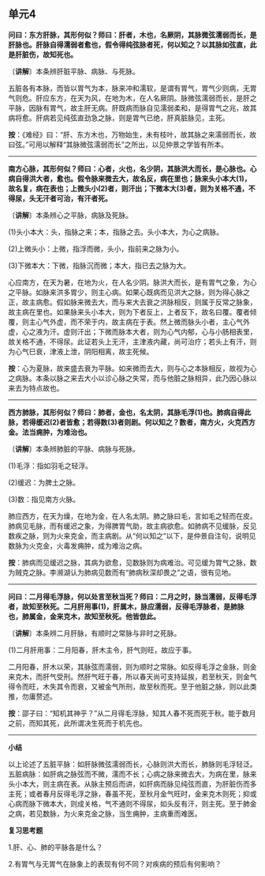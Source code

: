 ## 单元4

**问曰：东方肝脉，其形何似？师曰：肝者，木也，名厥阴，其脉微弦濡弱而长，是肝脉也。肝脉自得濡弱者愈也，假令得纯弦脉者死，何以知之？以其脉如弦直，此是肝脏伤，故知死也。**

〔**讲解**〕本条辨肝脏平脉、病脉、与死脉。

五脏各有本脉，而皆以胃气为本，脉来冲和濡软，是谓有胃气，胃气少则病，无胃气则危。肝应东方，在天为风，在地为木，在人名厥阴。脉微弦濡弱而长，是肝之平脉，因脉有胃气，故主肝无病。肝既病而脉自见濡弱柔和，是得胃气之兆，故其病将愈。肝病若见纯弦直劲急之脉，则是胃气已绝，肝真脏脉见，主死。

**按**：《难经》曰：“肝、东方木也，万物始生，未有枝叶，故其脉之来濡弱而长，故曰弦。”可用以解释“其脉微弦濡弱而长”之所出，以见仲景之学皆有所本。

------

**南方心脉，其形何似？师曰：心者，火也，名少阴，其脉洪大而长，是心脉也。心病自得洪大者，愈也。假令脉来微去大，故名反，病在里也；脉来头小本大(1)，故名复，病在表也；上微头小(2)者，则汗出；下微本大(3)者，则为关格不通，不得尿，头无汗者可治，有汗者死。**

〔**讲解**〕本条辨心之平脉，病脉及死脉。

(1)头小本大：头，指脉之来；本，指脉之去。头小本大，为心之病脉。

(2)上微头小：上微，指浮而微，头小，指前来之脉为小。

(3)下微本大：下微，指脉沉而微；本大，指已去之脉为大。

心应南方，在天为暑，在地为火，在人名少阴。脉洪大而长，是有胃气之象，为心之平脉。如脉来洪多胃少，则主心病。如果心既病而见洪大之脉，则为得心脉之正，故主病愈。假如脉来微去大，而与来大去衰之洪脉相反，则属于反常之脉象，故主病在里也。如果脉来头小本大，则为下者反上，上者反下，故名曰覆。覆者倾覆，则主心气外虚，而不荣于内，故主病在于表。然上微而脉头小者，主心气外虚，心之液为汗。虚则汗出；下微而脉本大者，则为心气内郁，心与小肠相表里，故关格不通，不得尿。此证若头上无汗，主津液内藏，尚可治疗；若头上有汗，则为心气巳衰，津液上泄，阴阳相离，故主死候。

**按**：心为夏脉，故来盛去衰为平脉。如来微而去大，则与心之本脉相反，故视为心之病脉。本条以脉之来去大小以诊心脉之失常，而与他脏之脉相异，此乃因心脉以来去为特点故也。

------

**西方肺脉，其形何似？师曰：肺者，金也，名太阴，其脉毛浮(1)也。肺病自得此脉，若得缓迟(2)者皆愈；若得数(3)者则剧。何以知之？数者，南方火，火克西方金。法当痈肿，为难治也。**

〔**讲解**〕本条辨肺脏的平脉、病脉与死脉。

(1)毛浮：指如羽毛之轻浮。

(2)缓迟：为脾土之脉。

(3)数：指见南方火脉。

肺应西方，在天为燥，在地为金，在人名太阴。肺之脉曰毛，言如毛之轻而在皮。肺病见毛脉，而有缓迟之象，为得脾胃气助，故主病欲愈。如肺病不见缓脉，反见数疾之脉，则为火来克金，而主病剧。从“何以知之”以下，是仲景自注句，说明见数脉为火克金，火毒发痈肿，成为难治之病。

**按**：肺病而见缓迟之脉，其病为欲愈，见数脉则为病难治。可见缓为胃气之脉，数为贼克之脉。李濒湖认为肺病见数而有“肺病秋深却畏之”之语，很有见地。

------

**问曰：二月得毛浮脉，何以处言至秋当死？师曰：二月之时，脉当濡弱，反得毛浮者，故知至秋死。二月肝用事(1)，肝属木，脉应濡弱，反得毛浮脉者，是肺脉也，肺属金，金来克木，故知至秋死。他皆倣此。**

〔**讲解**〕本条辨二月肝脉，有顺时之常脉与非时之死脉。

(1)二月肝用事：二月阳春，肝木主令，肝气则旺，故应于事。

二月阳春，肝木以荣，其脉弦而濡弱，则为顺时之常脉。如反得毛浮之金脉，则金来克木，而肝气受刑。然肝气旺于春，所以春天尚可支持延挨，若至秋天，则金气得令而旺，木失其令而衰，又被金气所刑，故至秋而死。至于他脏之脉，则以此类推，勿庸赘述。

**按**：邵子曰：“知机其神乎？”从二月得毛浮脉，知其人春不死而死于秋。能于数月之前，而知其死，此所谓决生死而于机先也。

------

**小结**

以上论述了五脏平脉：如肝脉微弦濡弱而长，心脉则洪大而长，肺脉则毛浮轻泛。五脏病脉：如肝病之脉弦而不微，濡而不长；心病之脉来微去大，为病在里，脉来头小本大，则主病在表。从脉主预后而讲，如肝病而脉见纯弦而直，为肝脏伤而多主死；或者春月反得毛浮之脉，春虽不死，至秋月金气旺时，金来克木则死；抑或心病而脉下微本大，则成关格，气不通则不得尿，如头反有汗，则主死。至于肺金之病，若见数脉，为火来克金之脉，当生痈肿，主病重而难医。

**复习思考题**

1.肝、心、肺的平脉各是什么？

2.有胃气与无胃气在脉象上的表现有何不同？对疾病的预后有何影响？